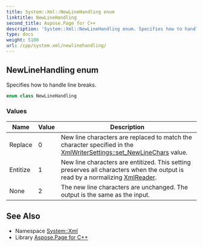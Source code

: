 ```yaml
---
title: System::Xml::NewLineHandling enum
linktitle: NewLineHandling
second_title: Aspose.Page for C++
description: 'System::Xml::NewLineHandling enum. Specifies how to handle line breaks in C++.'
type: docs
weight: 5100
url: /cpp/system.xml/newlinehandling/
---
```

## NewLineHandling enum


Specifies how to handle line breaks.

```cpp
enum class NewLineHandling
```

### Values

| Name | Value | Description |
| --- | --- | --- |
| Replace | 0 | New line characters are replaced to match the character specified in the [XmlWriterSettings::set_NewLineChars](../xmlwritersettings/set_newlinechars/) value. |
| Entitize | 1 | New line characters are entitized. This setting preserves all characters when the output is read by a normalizing [XmlReader](../xmlreader/). |
| None | 2 | The new line characters are unchanged. The output is the same as the input. |

## See Also

* Namespace [System::Xml](../)
* Library [Aspose.Page for C++](../../)
